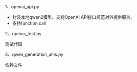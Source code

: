 1、openai_api.py

- 封装本地qwen2模型，支持OpenAI API接口规范对外提供服务。
- 支持function call

2、openai_test.py

测试代码

3、qwen_generation_utils.py

依赖文件
